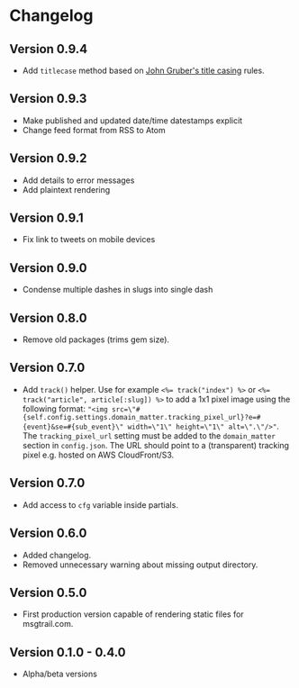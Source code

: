 # Changelog

## Version 0.9.4

- Add `titlecase` method based on [John Gruber's title casing](https://daringfireball.net/2008/08/title_case_update) rules.

## Version 0.9.3

- Make published and updated date/time datestamps explicit
- Change feed format from RSS to Atom

## Version 0.9.2

- Add details to error messages
- Add plaintext rendering

## Version 0.9.1

- Fix link to tweets on mobile devices

## Version 0.9.0

- Condense multiple dashes in slugs into single dash

## Version 0.8.0

- Remove old packages (trims gem size).

## Version 0.7.0

- Add `track()` helper. Use for example `<%= track("index") %>` or `<%= track("article", article[:slug]) %>` to add a 1x1 pixel image using the following format: `"<img src=\"#{self.config.settings.domain_matter.tracking_pixel_url}?e=#{event}&se=#{sub_event}\" width=\"1\" height=\"1\" alt=\".\"/>"`. The `tracking_pixel_url` setting must be added to the `domain_matter` section in `config.json`. The URL should point to a (transparent) tracking pixel e.g. hosted on AWS CloudFront/S3.

## Version 0.7.0

- Add access to `cfg` variable inside partials.

## Version 0.6.0

- Added changelog.
- Removed unnecessary warning about missing output directory.

## Version 0.5.0

- First production version capable of rendering static files for msgtrail.com.

## Version 0.1.0 - 0.4.0

- Alpha/beta versions

